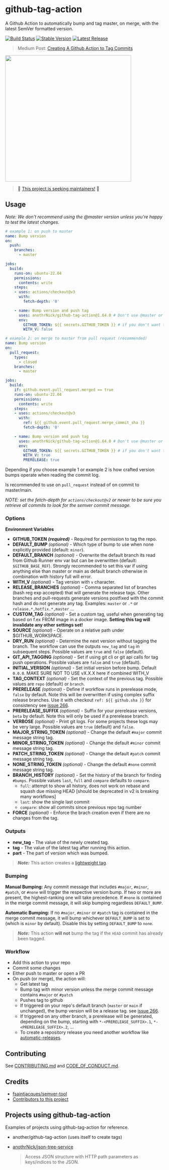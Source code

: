 # github-tag-action

A Github Action to automatically bump and tag master, on merge, with the latest SemVer formatted version.

[![Build Status](https://github.com/anothrNick/github-tag-action/workflows/Bump%20version/badge.svg)](https://github.com/anothrNick/github-tag-action/workflows/Bump%20version/badge.svg)
[![Stable Version](https://img.shields.io/github/v/tag/anothrNick/github-tag-action)](https://img.shields.io/github/v/tag/anothrNick/github-tag-action)
[![Latest Release](https://img.shields.io/github/v/release/anothrNick/github-tag-action?color=%233D9970)](https://img.shields.io/github/v/release/anothrNick/github-tag-action?color=%233D9970)

> Medium Post: [Creating A Github Action to Tag Commits](https://itnext.io/creating-a-github-action-to-tag-commits-2722f1560dec)

[<img src="https://miro.medium.com/max/1200/1*_4Ex1uUhL93a3bHyC-TgPg.png" width="400">](https://itnext.io/creating-a-github-action-to-tag-commits-2722f1560dec)

> 📣 [This project is seeking maintainers!](https://github.com/anothrNick/github-tag-action/issues/238) 📣

## Usage

_Note: We don't recommend using the @master version unless you're happy to test the latest changes._

```yaml
# example 1: on push to master
name: Bump version
on:
  push:
    branches:
      - master

jobs:
  build:
    runs-on: ubuntu-22.04
    permissions:
      contents: write
    steps:
    - uses: actions/checkout@v3
      with:
        fetch-depth: '0'

    - name: Bump version and push tag
      uses: anothrNick/github-tag-action@1.64.0 # Don't use @master or @v1 unless you're happy to test the latest version
      env:
        GITHUB_TOKEN: ${{ secrets.GITHUB_TOKEN }} # if you don't want to set write permissions use a PAT token
        WITH_V: false
```

```yaml
# example 2: on merge to master from pull request (recommended)
name: Bump version
on:
  pull_request:
    types:
      - closed
    branches:
      - master

jobs:
  build:
    if: github.event.pull_request.merged == true
    runs-on: ubuntu-22.04
    permissions:
      contents: write
    steps:
    - uses: actions/checkout@v3
      with:
        ref: ${{ github.event.pull_request.merge_commit_sha }}
        fetch-depth: '0'

    - name: Bump version and push tag
      uses: anothrNick/github-tag-action@1.64.0 # Don't use @master or @v1 unless you're happy to test the latest version
      env:
        GITHUB_TOKEN: ${{ secrets.GITHUB_TOKEN }} # if you don't want to set write permissions use a PAT token
        WITH_V: true
        PRERELEASE: true

```

Depending if you choose example 1 or example 2 is how crafted version bumps operate when reading the commit log.

Is recommended to use on `pull_request` instead of on commit to master/main.

_NOTE: set the fetch-depth for `actions/checkout@v2` or newer to be sure you retrieve all commits to look for the semver commit message._

### Options

**Environment Variables**

- **GITHUB_TOKEN** **_(required)_** - Required for permission to tag the repo.
- **DEFAULT_BUMP** _(optional)_ - Which type of bump to use when none explicitly provided (default: `minor`).
- **DEFAULT_BRANCH** _(optional)_ - Overwrite the default branch its read from Github Runner env var but can be overwritten (default: `$GITHUB_BASE_REF`). Strongly recommended to set this var if using anything else than master or main as default branch otherwise in combination with history full will error.
- **WITH_V** _(optional)_ - Tag version with `v` character.
- **RELEASE_BRANCHES** _(optional)_ - Comma separated list of branches (bash reg exp accepted) that will generate the release tags. Other branches and pull-requests generate versions postfixed with the commit hash and do not generate any tag. Examples: `master` or `.*` or `release.*,hotfix.*,master` ...
- **CUSTOM_TAG** _(optional)_ - Set a custom tag, useful when generating tag based on f.ex FROM image in a docker image. **Setting this tag will invalidate any other settings set!**
- **SOURCE** _(optional)_ - Operate on a relative path under $GITHUB_WORKSPACE.
- **DRY_RUN** _(optional)_ - Determine the next version without tagging the branch. The workflow can use the outputs `new_tag` and `tag` in subsequent steps. Possible values are `true` and `false` (default).
- **GIT_API_TAGGING** _(optional)_ - Set if using git cli or git api calls for tag push operations. Possible values are `false` and `true` (default).
- **INITIAL_VERSION** _(optional)_ - Set initial version before bump. Default `0.0.0`. MAKE SURE NOT TO USE vX.X.X here if combined WITH_V
- **TAG_CONTEXT** _(optional)_ - Set the context of the previous tag. Possible values are `repo` (default) or `branch`.
- **PRERELEASE** _(optional)_ - Define if workflow runs in prerelease mode, `false` by default. Note this will be overwritten if using complex suffix release branches. Use it with checkout `ref: ${{ github.sha }}` for consistency see [issue 266](https://github.com/anothrNick/github-tag-action/issues/266).
- **PRERELEASE_SUFFIX** _(optional)_ - Suffix for your prerelease versions, `beta` by default. Note this will only be used if a prerelease branch.
- **VERBOSE** _(optional)_ - Print git logs. For some projects these logs may be very large. Possible values are `true` (default) and `false`.
- **MAJOR_STRING_TOKEN** _(optional)_ - Change the default `#major` commit message string tag.
- **MINOR_STRING_TOKEN** _(optional)_ - Change the default `#minor` commit message string tag.
- **PATCH_STRING_TOKEN** _(optional)_ - Change the default `#patch` commit message string tag.
- **NONE_STRING_TOKEN** _(optional)_ - Change the default `#none` commit message string tag.
- **BRANCH_HISTORY** _(optional)_ - Set the history of the branch for finding `#bumps`. Possible values `last`, `full` and `compare` defaults to `compare`.
  - `full`: attempt to show all history, does not work on rebase and squash due missing HEAD [should be deprecated in v2 is breaking many workflows]
  - `last`: show the single last commit
  - `compare`: show all commits since previous repo tag number
- **FORCE** _(optional)_ - Enforce the brach creation even if there are no changes from the tag.

### Outputs

- **new_tag** - The value of the newly created tag.
- **tag** - The value of the latest tag after running this action.
- **part** - The part of version which was bumped.

> **_Note:_** This action creates a [lightweight tag](https://developer.github.com/v3/git/refs/#create-a-reference).

### Bumping

**Manual Bumping:** Any commit message that includes `#major`, `#minor`, `#patch`, or `#none` will trigger the respective version bump. If two or more are present, the highest-ranking one will take precedence.
If `#none` is contained in the merge commit message, it will skip bumping regardless `DEFAULT_BUMP`.

**Automatic Bumping:** If no `#major`, `#minor` or `#patch` tag is contained in the merge commit message, it will bump whichever `DEFAULT_BUMP` is set to (which is `minor` by default). Disable this by setting `DEFAULT_BUMP` to `none`.

> **_Note:_** This action **will not** bump the tag if the `HEAD` commit has already been tagged.

### Workflow

- Add this action to your repo
- Commit some changes
- Either push to master or open a PR
- On push (or merge), the action will:
  - Get latest tag
  - Bump tag with minor version unless the merge commit message contains `#major` or `#patch`
  - Pushes tag to github
  - If triggered on your repo's default branch (`master` or `main` if unchanged), the bump version will be a release tag. see [issue 266](https://github.com/anothrNick/github-tag-action/issues/266).
  - If triggered on any other branch, a prerelease will be generated, depending on the bump, starting with `*-<PRERELEASE_SUFFIX>.1`, `*-<PRERELEASE_SUFFIX>.2`, ...
  - To create a repository release you need another workflow like [automatic-releases](https://github.com/marketplace/actions/automatic-releases).

## Contributing

See [CONTRIBUTING.md](CONTRIBUTING.md) and [CODE_OF_CONDUCT.md](CODE_OF_CONDUCT.md).

## Credits

- [fsaintjacques/semver-tool](https://github.com/fsaintjacques/semver-tool)
- [Contributors to this project](https://github.com/anothrNick/github-tag-action/graphs/contributors)

## Projects using github-tag-action

Examples of projects using github-tag-action for reference.

- another/github-tag-action (uses itself to create tags)
- [anothrNick/json-tree-service](https://github.com/anothrNick/json-tree-service)

  > Access JSON structure with HTTP path parameters as keys/indices to the JSON.
